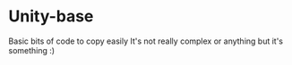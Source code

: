 # Unity-base
Basic bits of code to copy easily 
It's not really complex or anything but it's something :)
